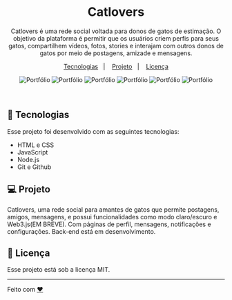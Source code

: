 <h1 align="center"> Catlovers  </h1>

<p align="center">
Catlovers é uma rede social voltada para donos de gatos de estimação. O objetivo da plataforma é permitir que os usuários criem perfis para seus gatos, compartilhem vídeos, fotos, stories e interajam com outros donos de gatos por meio de postagens, amizade e mensagens. 
</p>

<p align="center">
  <a href="#-teologias">Tecnologias</a>&nbsp;&nbsp;&nbsp;|&nbsp;&nbsp;&nbsp;
  <a href="#-projeto">Projeto</a>&nbsp;&nbsp;&nbsp;|&nbsp;&nbsp;&nbsp;
  <a href="#memo-licença">Licença</a>
</p>

<p align="center">
  <img alt="Portfólio" src="/assets/index-browser.png">
  <img alt="Portfólio" src="/assets/feed-browser.png">
  <img alt="Portfólio" src="/assets/index-response.png">
  <img alt="Portfólio" src="/assets/feed-response.png">
  <img alt="Portfólio" src="/assets/index-smp.png">
  <img alt="Portfólio" src="/assets/feded-smp.png">
  
  
</p>

<br>

## 🚀 Tecnologias

Esse projeto foi desenvolvido com as seguintes tecnologias:

- HTML e CSS
- JavaScript
- Node.js
- Git e Github


## 💻 Projeto

Catlovers, uma rede social para amantes de gatos que permite postagens, amigos, mensagens, e possui funcionalidades como modo claro/escuro e Web3.js(EM BREVE).
Com páginas de perfil, mensagens, notificações e configurações.
Back-end está em desenvolvimento.

## :memo: Licença

Esse projeto está sob a licença MIT.

---

Feito com  [♥](https://www.linkedin.com/in/osnigilbertojunior/)
